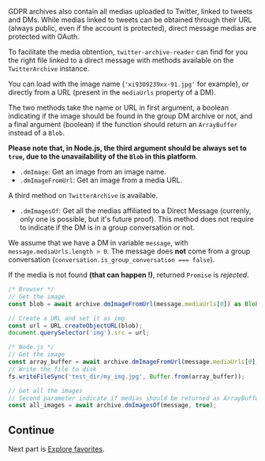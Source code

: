 GDPR archives also contain all medias uploaded to Twitter, linked to tweets and DMs. 
While medias linked to tweets can be obtained through their URL (always public, even if the account is protected), direct message medias are protected with OAuth. 

To facilitate the media obtention, `twitter-archive-reader` can find for you the right file linked to a direct message with methods available on the `TwitterArchive` instance.

You can load with the image name (`'xi9309239xx-91.jpg'` for example), or directly from a URL (present in the `mediaUrls` property of a DM).

The two methods take the name or URL in first argument, 
a boolean indicating if the image should be found in the group DM archive or not, 
and a final argument (boolean) if the function should return an `ArrayBuffer` instead of a `Blob`.

**Please note that, in Node.js, the third argument should be always set to `true`, due to the unavailability of the `Blob` in this platform**.

- `.dmImage`: Get an image from an image name. 
- `.dmImageFromUrl`: Get an image from a media URL.

A third method on `TwitterArchive` is available.
- `.dmImagesOf`: Get all the medias affiliated to a Direct Message (currenly, only one is possible, but it's future proof). This method does not require to indicate if the DM is in a group conversation or not. 

We assume that we have a DM in variable `message`, with `message.mediaUrls.length > 0`.
The message does **not** come from a group conversation (`conversation.is_group_conversation === false`).

If the media is not found **(that can happen !)**, returned `Promise` is *rejected*.

```ts
/* Browser */
// Get the image
const blob = await archive.dmImageFromUrl(message.mediaUrls[0]) as Blob;

// Create a URL and set it as img
const url = URL.createObjectURL(blob);
document.querySelector('img').src = url;

/* Node.js */
// Get the image
const array_buffer = await archive.dmImageFromUrl(message.mediaUrls[0], false, true) as ArrayBuffer;
// Write the file to disk
fs.writeFileSync('test_dir/my_img.jpg', Buffer.from(array_buffer));

// Get all the images
// Second parameter indicate if medias should be returned as ArrayBuffer
const all_images = await archive.dmImagesOf(message, true);
```

## Continue

Next part is [Explore favorites](./Explore-favorites.md).

